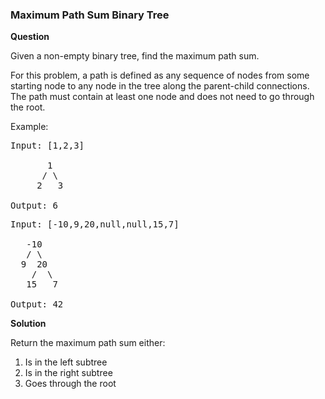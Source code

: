 <h3>Maximum Path Sum Binary Tree</h3>

**Question**

Given a non-empty binary tree, find the maximum path sum.

For this problem, a path is defined as any sequence of nodes from some starting node to any node in the tree along the parent-child connections. The path must contain at least one node and does not need to go through the root.

Example:

<pre>
Input: [1,2,3]

       1
      / \
     2   3

Output: 6
</pre>

<pre>
Input: [-10,9,20,null,null,15,7]

   -10
   / \
  9  20
    /  \
   15   7

Output: 42
</pre>

**Solution**

Return the maximum path sum either:

1) Is in the left subtree
2) Is in the right subtree
3) Goes through the root